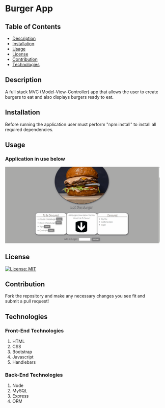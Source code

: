 # Burger App

## Table of Contents

- [Description](#description)
- [Installation](#installation)
- [Usage](#Usage)
- [License](#License)
- [Contribution](#Contribution)
- [Technologies](#Technologies)

## Description
A full stack MVC (Model-View-Controller) app that allows the user to create burgers to eat and also displays burgers ready to eat.

## Installation

Before running the application user must perform "npm install" to install all required dependencies.

## Usage
### Application in use below
![](/public/assets/img/App-Gif.gif)

## License

[![License: MIT](https://img.shields.io/badge/License-MIT-yellow.svg)](https://opensource.org/licenses/MIT)

## Contribution

Fork the repository and make any necessary changes you see fit and submit a pull request!

## Technologies

### Front-End Technologies
1. HTML
2. CSS
3. Bootstrap 
4. Javascript
5. Handlebars

### Back-End Technologies
1. Node
2. MySQL
3. Express
4. ORM

